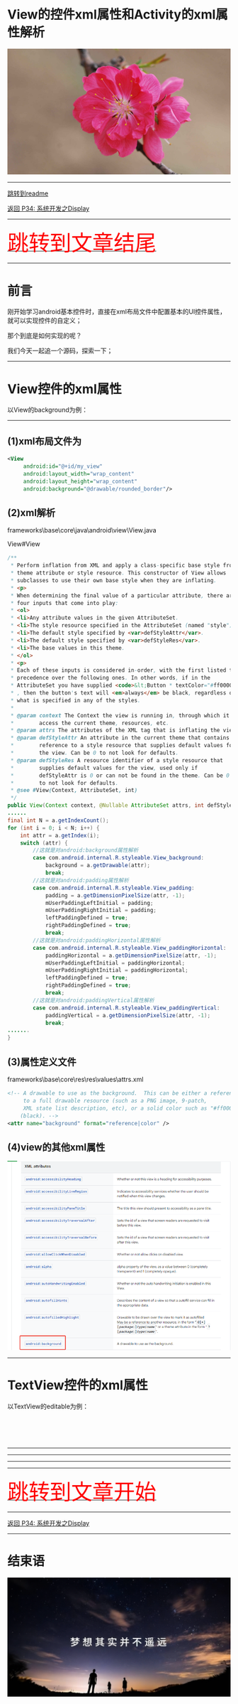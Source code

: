 # View的控件xml属性和Activity的xml属性解析

<img src="../flower/flower_p25.png">

---

[跳转到readme](https://github.com/hfreeman2008/android_core_framework/blob/main/README-CN.md)


[返回 P34: 系统开发之Display](https://github.com/hfreeman2008/android_core_framework/blob/main/P34_%E7%B3%BB%E7%BB%9F%E5%BC%80%E5%8F%91%E4%B9%8BDisplay/%E7%B3%BB%E7%BB%9F%E5%BC%80%E5%8F%91%E4%B9%8BDisplay.md)


---

[<font face='黑体' color=#ff0000 size=40 >跳转到文章结尾</font>](#结束语)

---


# 前言
刚开始学习android基本控件时，直接在xml布局文件中配置基本的UI控件属性，就可以实现控件的自定义；

那个到底是如何实现的呢？

我们今天一起追一个源码，探索一下；




---

# View控件的xml属性
以View的background为例：

---

## (1)xml布局文件为

```xml
<View
     android:id="@+id/my_view"
     android:layout_width="wrap_content"
     android:layout_height="wrap_content"
     android:background="@drawable/rounded_border"/>
```


## (2)xml解析
frameworks\base\core\java\android\view\View.java

View#View
```java
/**
 * Perform inflation from XML and apply a class-specific base style from a
 * theme attribute or style resource. This constructor of View allows
 * subclasses to use their own base style when they are inflating.
 * <p>
 * When determining the final value of a particular attribute, there are
 * four inputs that come into play:
 * <ol>
 * <li>Any attribute values in the given AttributeSet.
 * <li>The style resource specified in the AttributeSet (named "style").
 * <li>The default style specified by <var>defStyleAttr</var>.
 * <li>The default style specified by <var>defStyleRes</var>.
 * <li>The base values in this theme.
 * </ol>
 * <p>
 * Each of these inputs is considered in-order, with the first listed taking
 * precedence over the following ones. In other words, if in the
 * AttributeSet you have supplied <code>&lt;Button * textColor="#ff000000"&gt;</code>
 * , then the button's text will <em>always</em> be black, regardless of
 * what is specified in any of the styles.
 *
 * @param context The Context the view is running in, through which it can
 *        access the current theme, resources, etc.
 * @param attrs The attributes of the XML tag that is inflating the view.
 * @param defStyleAttr An attribute in the current theme that contains a
 *        reference to a style resource that supplies default values for
 *        the view. Can be 0 to not look for defaults.
 * @param defStyleRes A resource identifier of a style resource that
 *        supplies default values for the view, used only if
 *        defStyleAttr is 0 or can not be found in the theme. Can be 0
 *        to not look for defaults.
 * @see #View(Context, AttributeSet, int)
 */
public View(Context context, @Nullable AttributeSet attrs, int defStyleAttr, int defStyleRes) {
......
final int N = a.getIndexCount();
for (int i = 0; i < N; i++) {
    int attr = a.getIndex(i);
    switch (attr) {
        //这就是对android:background属性解析
        case com.android.internal.R.styleable.View_background:
            background = a.getDrawable(attr);
            break;
        //这就是对android:padding属性解析
        case com.android.internal.R.styleable.View_padding:
            padding = a.getDimensionPixelSize(attr, -1);
            mUserPaddingLeftInitial = padding;
            mUserPaddingRightInitial = padding;
            leftPaddingDefined = true;
            rightPaddingDefined = true;
            break;
        //这就是对android:paddingHorizontal属性解析
        case com.android.internal.R.styleable.View_paddingHorizontal:
            paddingHorizontal = a.getDimensionPixelSize(attr, -1);
            mUserPaddingLeftInitial = paddingHorizontal;
            mUserPaddingRightInitial = paddingHorizontal;
            leftPaddingDefined = true;
            rightPaddingDefined = true;
            break;
        //这就是对android:paddingVertical属性解析
        case com.android.internal.R.styleable.View_paddingVertical:
            paddingVertical = a.getDimensionPixelSize(attr, -1);
            break;
.......
}
```

## (3)属性定义文件

frameworks\base\core\res\res\values\attrs.xml


```xml
<!-- A drawable to use as the background.  This can be either a reference
     to a full drawable resource (such as a PNG image, 9-patch,
     XML state list description, etc), or a solid color such as "#ff000000"
    (black). -->
<attr name="background" format="reference|color" />
```


## (4)view的其他xml属性

![view的其他xml属性](./image/view的其他xml属性.png)



---

# TextView控件的xml属性

以TextView的editable为例：


```xml

```


```xml

```


```xml

```


```xml

```


```xml

```


---


---





---










---

[<font face='黑体' color=#ff0000 size=40 >跳转到文章开始</font>](#p34-系统开发之display)

---


[返回 P34: 系统开发之Display](https://github.com/hfreeman2008/android_core_framework/blob/main/P34_%E7%B3%BB%E7%BB%9F%E5%BC%80%E5%8F%91%E4%B9%8BDisplay/%E7%B3%BB%E7%BB%9F%E5%BC%80%E5%8F%91%E4%B9%8BDisplay.md)






---

# 结束语

<img src="../Images/end_001.png">